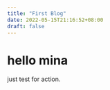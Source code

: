 ```yaml
---
title: "First Blog"
date: 2022-05-15T21:16:52+08:00
draft: false
---
```

# hello mina

just test for action.